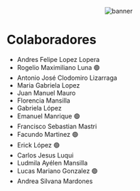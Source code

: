 <p align="center">
  <img src="https://drive.google.com/uc?export=view&id=1R-hpjR_RI8h8cK6rPnLC9uqDRu-Ydwbw" alt="banner"/>
</p>

# Colaboradores

- Andres Felipe Lopez Lopera
- Rogelio Maximiliano Luna :green_circle:
- Antonio José Clodomiro Lizarraga
- Maria Gabriela Lopez
- Juan Manuel Mauro
- Florencia Mansilla
- Gabriela López
- Emanuel Manrique :green_circle:
- Francisco Sebastian Mastri
- Facundo Martinez :green_circle:
- Erick	López :green_circle:
- Carlos Jesus Luqui
- Ludmila Ayélen Mansilla
- Lucas Mariano Gonzalez :green_circle:
- Andrea Silvana Mardones
